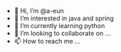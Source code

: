 - 👋 Hi, I’m @a-eun
- 👀 I’m interested in java and spring
- 🌱 I’m currently learning python
- 💞️ I’m looking to collaborate on ...
- 📫 How to reach me ...

<!---
a-eun/a-eun is a ✨ special ✨ repository because its `README.md` (this file) appears on your GitHub profile.
You can click the Preview link to take a look at your changes.
--->
